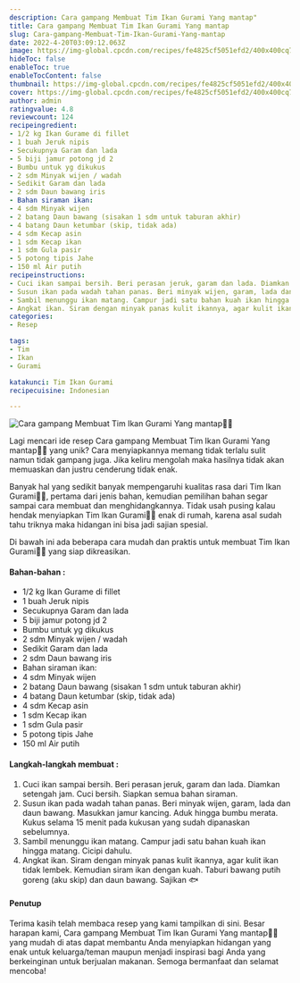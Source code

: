 ```yaml
---
description: Cara gampang Membuat Tim Ikan Gurami Yang mantap"
title: Cara gampang Membuat Tim Ikan Gurami Yang mantap
slug: Cara-gampang-Membuat-Tim-Ikan-Gurami-Yang-mantap
date: 2022-4-20T03:09:12.063Z
image: https://img-global.cpcdn.com/recipes/fe4825cf5051efd2/400x400cq70/photo.jpg
hideToc: false
enableToc: true
enableTocContent: false
thumbnail: https://img-global.cpcdn.com/recipes/fe4825cf5051efd2/400x400cq70/photo.jpg
cover: https://img-global.cpcdn.com/recipes/fe4825cf5051efd2/400x400cq70/photo.jpg
author: admin
ratingvalue: 4.8
reviewcount: 124
recipeingredient:
- 1/2 kg Ikan Gurame di fillet
- 1 buah Jeruk nipis
- Secukupnya Garam dan lada
- 5 biji jamur potong jd 2
- Bumbu untuk yg dikukus
- 2 sdm Minyak wijen / wadah
- Sedikit Garam dan lada
- 2 sdm Daun bawang iris
- Bahan siraman ikan:
- 4 sdm Minyak wijen
- 2 batang Daun bawang (sisakan 1 sdm untuk taburan akhir)
- 4 batang Daun ketumbar (skip, tidak ada)
- 4 sdm Kecap asin
- 1 sdm Kecap ikan
- 1 sdm Gula pasir
- 5 potong tipis Jahe
- 150 ml Air putih
recipeinstructions:
- Cuci ikan sampai bersih. Beri perasan jeruk, garam dan lada. Diamkan setengah jam. Cuci bersih. Siapkan semua bahan siraman.
- Susun ikan pada wadah tahan panas. Beri minyak wijen, garam, lada dan daun bawang. Masukkan jamur kancing. Aduk hingga bumbu merata. Kukus selama 15 menit pada kukusan yang sudah dipanaskan sebelumnya.
- Sambil menunggu ikan matang. Campur jadi satu bahan kuah ikan hingga matang. Cicipi dahulu.
- Angkat ikan. Siram dengan minyak panas kulit ikannya, agar kulit ikan tidak lembek. Kemudian siram ikan dengan kuah. Taburi bawang putih goreng (aku skip) dan daun bawang. Sajikan 🐟
categories:
- Resep

tags:
- Tim
- Ikan
- Gurami

katakunci: Tim Ikan Gurami
recipecuisine: Indonesian

---
```


![Cara gampang Membuat Tim Ikan Gurami Yang mantap👩‍🍳](https://img-global.cpcdn.com/recipes/fe4825cf5051efd2/400x400cq70/photo.jpg)

Lagi mencari ide resep Cara gampang Membuat Tim Ikan Gurami Yang mantap👩‍🍳 yang unik? Cara menyiapkannya memang tidak terlalu sulit namun tidak gampang juga. Jika keliru mengolah maka hasilnya tidak akan memuaskan dan justru cenderung tidak enak.

Banyak hal yang sedikit banyak mempengaruhi kualitas rasa dari Tim Ikan Gurami👩‍🍳, pertama dari jenis bahan, kemudian pemilihan bahan segar sampai cara membuat dan menghidangkannya. Tidak usah pusing kalau hendak menyiapkan Tim Ikan Gurami👩‍🍳 enak di rumah, karena asal sudah tahu triknya maka hidangan ini bisa jadi sajian spesial.

Di bawah ini ada beberapa cara mudah dan praktis untuk membuat Tim Ikan Gurami👩‍🍳 yang siap dikreasikan.

<!--inarticleads1-->

#### Bahan-bahan :

- 1/2 kg Ikan Gurame di fillet
- 1 buah Jeruk nipis
- Secukupnya Garam dan lada
- 5 biji jamur potong jd 2
- Bumbu untuk yg dikukus
- 2 sdm Minyak wijen / wadah
- Sedikit Garam dan lada
- 2 sdm Daun bawang iris
- Bahan siraman ikan:
- 4 sdm Minyak wijen
- 2 batang Daun bawang (sisakan 1 sdm untuk taburan akhir)
- 4 batang Daun ketumbar (skip, tidak ada)
- 4 sdm Kecap asin
- 1 sdm Kecap ikan
- 1 sdm Gula pasir
- 5 potong tipis Jahe
- 150 ml Air putih

<!--inarticleads2-->

#### Langkah-langkah membuat :

1. Cuci ikan sampai bersih. Beri perasan jeruk, garam dan lada. Diamkan setengah jam. Cuci bersih. Siapkan semua bahan siraman.
1. Susun ikan pada wadah tahan panas. Beri minyak wijen, garam, lada dan daun bawang. Masukkan jamur kancing. Aduk hingga bumbu merata. Kukus selama 15 menit pada kukusan yang sudah dipanaskan sebelumnya.
1. Sambil menunggu ikan matang. Campur jadi satu bahan kuah ikan hingga matang. Cicipi dahulu.
1. Angkat ikan. Siram dengan minyak panas kulit ikannya, agar kulit ikan tidak lembek. Kemudian siram ikan dengan kuah. Taburi bawang putih goreng (aku skip) dan daun bawang. Sajikan 🐟

#### Penutup

Terima kasih telah membaca resep yang kami tampilkan di sini. Besar harapan kami, Cara gampang Membuat Tim Ikan Gurami Yang mantap👩‍🍳 yang mudah di atas dapat membantu Anda menyiapkan hidangan yang enak untuk keluarga/teman maupun menjadi inspirasi bagi Anda yang berkeinginan untuk berjualan makanan. Semoga bermanfaat dan selamat mencoba!